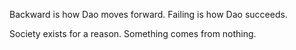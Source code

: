 Backward is how Dao moves forward.
Failing is how Dao succeeds.

Society exists for a reason.
Something comes from nothing.
